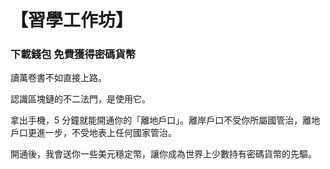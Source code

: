 # 【習學工作坊】

### 下載錢包 免費獲得密碼貨幣

讀萬卷書不如直接上路。

認識區塊鏈的不二法門，是使用它。

拿出手機，5 分鐘就能開通你的「離地戶口」。離岸戶口不受你所屬國管治，離地戶口更進一步，不受地表上任何國家管治。

開通後，我會送你一些美元穩定幣，讓你成為世界上少數持有密碼貨幣的先驅。

